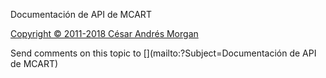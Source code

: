 ﻿Documentaci&#243;n de API de MCART


<p><a href='Copyright &#169; 2011-2018 C&#233;sar Andr&#233;s Morgan' target='_blank'>Copyright &#169; 2011-2018 C&#233;sar Andr&#233;s Morgan</a></p>
Send comments on this topic to [](mailto:?Subject=Documentación de API de MCART)
